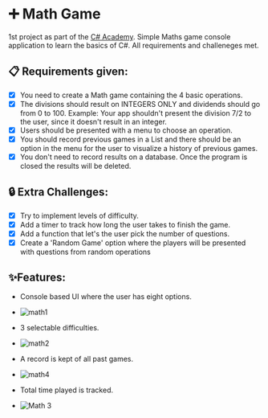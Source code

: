 # ➕ Math Game
1st project as part of the [C# Academy](https://www.thecsharpacademy.com/#).
Simple Maths game console application to learn the basics of C#. All requirements and challeneges met.

## 📋 Requirements given:
- [X] You need to create a Math game containing the 4 basic operations.
- [X] The divisions should result on INTEGERS ONLY and dividends should go from 0 to 100. Example: Your app shouldn't present the division 7/2 to the user, since it doesn't result in an integer.
- [X] Users should be presented with a menu to choose an operation.
- [X] You should record previous games in a List and there should be an option in the menu for the user to visualize a history of previous games.
- [X] You don't need to record results on a database. Once the program is closed the results will be deleted.

## 🔒 Extra Challenges: 
- [X] Try to implement levels of difficulty.
- [X] Add a timer to track how long the user takes to finish the game.
- [X] Add a function that let's the user pick the number of questions.
- [X] Create a 'Random Game' option where the players will be presented with questions from random operations

## ✨Features:
+ Console based UI where the user has eight options.
- ![math1](https://github.com/Squing0/MathGame/assets/119138371/f5886f4b-a1f1-4851-ad40-c11def42a4f9)
+ 3 selectable difficulties.
- ![math2](https://github.com/Squing0/MathGame/assets/119138371/59f74a4c-5aff-4156-9160-b1005f510fe7)
+ A record is kept of all past games.
- ![math4](https://github.com/Squing0/MathGame/assets/119138371/554f2eb9-cee9-4353-b22e-91b39de392d0)
+ Total time played is tracked.
- ![Math 3](https://github.com/Squing0/MathGame/assets/119138371/5f269d12-2889-406d-a5b9-b823a99dcca9)
